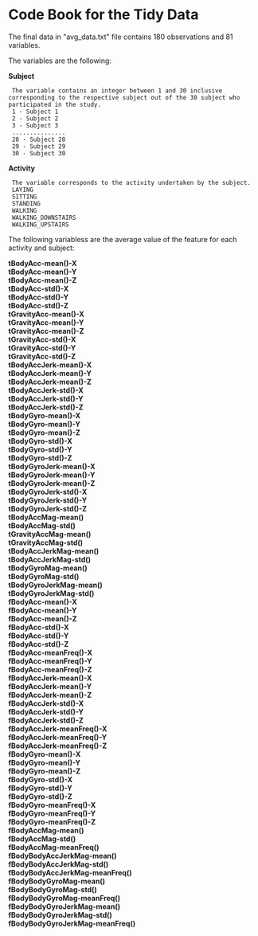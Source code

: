 # Code Book for the Tidy Data

The final data in "avg_data.txt" file contains 180 observations and 81 variables.

The variables are the following:

**Subject**

     The variable contains an integer between 1 and 30 inclusive corresponding to the respective subject out of the 30 subject who participated in the study.
     1 - Subject 1
     2 - Subject 2
     3 - Subject 3
     ...............
     28 - Subject 28
     29 - Subject 29
     30 - Subject 30
    
**Activity**

     The variable corresponds to the activity undertaken by the subject.
     LAYING
     SITTING
     STANDING
     WALKING
     WALKING_DOWNSTAIRS
     WALKING_UPSTAIRS
    
The following variabless are the average value of the feature for each activity and subject:

**tBodyAcc-mean()-X**\
**tBodyAcc-mean()-Y**\
**tBodyAcc-mean()-Z**\
**tBodyAcc-std()-X**\
**tBodyAcc-std()-Y**\
**tBodyAcc-std()-Z**\
**tGravityAcc-mean()-X**\
**tGravityAcc-mean()-Y**\
**tGravityAcc-mean()-Z**\
**tGravityAcc-std()-X**\
**tGravityAcc-std()-Y**\
**tGravityAcc-std()-Z**\
**tBodyAccJerk-mean()-X**\
**tBodyAccJerk-mean()-Y**\
**tBodyAccJerk-mean()-Z**\
**tBodyAccJerk-std()-X**\
**tBodyAccJerk-std()-Y**\
**tBodyAccJerk-std()-Z**\
**tBodyGyro-mean()-X**\
**tBodyGyro-mean()-Y**\
**tBodyGyro-mean()-Z**\
**tBodyGyro-std()-X**\
**tBodyGyro-std()-Y**\
**tBodyGyro-std()-Z**\
**tBodyGyroJerk-mean()-X**\
**tBodyGyroJerk-mean()-Y**\
**tBodyGyroJerk-mean()-Z**\
**tBodyGyroJerk-std()-X**\
**tBodyGyroJerk-std()-Y**\
**tBodyGyroJerk-std()-Z**\
**tBodyAccMag-mean()**\
**tBodyAccMag-std()**\
**tGravityAccMag-mean()**\
**tGravityAccMag-std()**\
**tBodyAccJerkMag-mean()**\
**tBodyAccJerkMag-std()**\
**tBodyGyroMag-mean()**\
**tBodyGyroMag-std()**\
**tBodyGyroJerkMag-mean()**\
**tBodyGyroJerkMag-std()**\
**fBodyAcc-mean()-X**\
**fBodyAcc-mean()-Y**\
**fBodyAcc-mean()-Z**\
**fBodyAcc-std()-X**\
**fBodyAcc-std()-Y**\
**fBodyAcc-std()-Z**\
**fBodyAcc-meanFreq()-X**\
**fBodyAcc-meanFreq()-Y**\
**fBodyAcc-meanFreq()-Z**\
**fBodyAccJerk-mean()-X**\
**fBodyAccJerk-mean()-Y**\
**fBodyAccJerk-mean()-Z**\
**fBodyAccJerk-std()-X**\
**fBodyAccJerk-std()-Y**\
**fBodyAccJerk-std()-Z**\
**fBodyAccJerk-meanFreq()-X**\
**fBodyAccJerk-meanFreq()-Y**\
**fBodyAccJerk-meanFreq()-Z**\
**fBodyGyro-mean()-X**\
**fBodyGyro-mean()-Y**\
**fBodyGyro-mean()-Z**\
**fBodyGyro-std()-X**\
**fBodyGyro-std()-Y**\
**fBodyGyro-std()-Z**\
**fBodyGyro-meanFreq()-X**\
**fBodyGyro-meanFreq()-Y**\
**fBodyGyro-meanFreq()-Z**\
**fBodyAccMag-mean()**\
**fBodyAccMag-std()**\
**fBodyAccMag-meanFreq()**\
**fBodyBodyAccJerkMag-mean()**\
**fBodyBodyAccJerkMag-std()**\
**fBodyBodyAccJerkMag-meanFreq()**\
**fBodyBodyGyroMag-mean()**\
**fBodyBodyGyroMag-std()**\
**fBodyBodyGyroMag-meanFreq()**\
**fBodyBodyGyroJerkMag-mean()**\
**fBodyBodyGyroJerkMag-std()**\
**fBodyBodyGyroJerkMag-meanFreq()**

